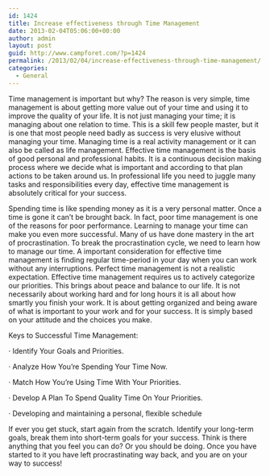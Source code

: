 ```yaml
---
id: 1424
title: Increase effectiveness through Time Management
date: 2013-02-04T05:06:00+00:00
author: admin
layout: post
guid: http://www.campforet.com/?p=1424
permalink: /2013/02/04/increase-effectiveness-through-time-management/
categories:
  - General
---
```

Time management is important but why? The reason is very simple, time management is about getting more value out of your time and using it to improve the quality of your life. It is not just managing your time; it is managing about one relation to time. This is a skill few people master, but it is one that most people need badly as success is very elusive without managing your time. Managing time is a real activity management or it can also be called as life management. Effective time management is the basis of good personal and professional habits. It is a continuous decision making process where we decide what is important and according to that plan actions to be taken around us. In professional life you need to juggle many tasks and responsibilities every day, effective time management is absolutely critical for your success.

Spending time is like spending money as it is a very personal matter. Once a time is gone it can’t be brought back. In fact, poor time management is one of the reasons for poor performance. Learning to manage your time can make you even more successful. Many of us have done mastery in the art of procrastination. To break the procrastination cycle, we need to learn how to manage our time. A important consideration for effective time management is finding regular time-period in your day when you can work without any interruptions. Perfect time management is not a realistic expectation. Effective time management requires us to actively categorize our priorities. This brings about peace and balance to our life. It is not necessarily about working hard and for long hours it is all about how smartly you finish your work. It is about getting organized and being aware of what is important to your work and for your success. It is simply based on your attitude and the choices you make.

Keys to Successful Time Management:

· Identify Your Goals and Priorities.

· Analyze How You&#8217;re Spending Your Time Now.

· Match How You&#8217;re Using Time With Your Priorities.

· Develop A Plan To Spend Quality Time On Your Priorities.

· Developing and maintaining a personal, flexible schedule

If ever you get stuck, start again from the scratch. Identify your long-term goals, break them into short-term goals for your success. Think is there anything that you feel you can do? Or you should be doing. Once you have started to it you have left procrastinating way back, and you are on your way to success!